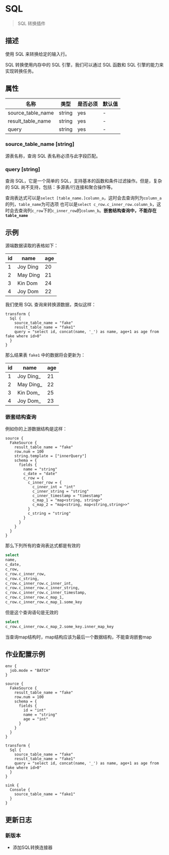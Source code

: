 # SQL

> SQL 转换插件

## 描述

使用 SQL 来转换给定的输入行。

SQL 转换使用内存中的 SQL 引擎，我们可以通过 SQL 函数和 SQL 引擎的能力来实现转换任务。

## 属性

|        名称         |   类型   | 是否必须 | 默认值 |
|-------------------|--------|------|-----|
| source_table_name | string | yes  | -   |
| result_table_name | string | yes  | -   |
| query             | string | yes  | -   |

### source_table_name [string]

源表名称，查询 SQL 表名称必须与此字段匹配。

### query [string]

查询 SQL，它是一个简单的 SQL，支持基本的函数和条件过滤操作。但是，复杂的 SQL 尚不支持，包括：多源表/行连接和聚合操作等。

查询表达式可以是`select [table_name.]column_a`，这时会去查询列为`column_a`的列，`table_name`为可选项
也可以是`select c_row.c_inner_row.column_b`，这时会去查询列`c_row`下的`c_inner_row`的`column_b`。**嵌套结构查询中，不能存在`table_name`**

## 示例

源端数据读取的表格如下：

| id |   name   | age |
|----|----------|-----|
| 1  | Joy Ding | 20  |
| 2  | May Ding | 21  |
| 3  | Kin Dom  | 24  |
| 4  | Joy Dom  | 22  |

我们使用 SQL 查询来转换源数据，类似这样：

```
transform {
  Sql {
    source_table_name = "fake"
    result_table_name = "fake1"
    query = "select id, concat(name, '_') as name, age+1 as age from fake where id>0"
  }
}
```

那么结果表 `fake1` 中的数据将会更新为：

| id |   name    | age |
|----|-----------|-----|
| 1  | Joy Ding_ | 21  |
| 2  | May Ding_ | 22  |
| 3  | Kin Dom_  | 25  |
| 4  | Joy Dom_  | 23  |

### 嵌套结构查询

例如你的上游数据结构是这样：

```hacon
source {
  FakeSource {
    result_table_name = "fake"
    row.num = 100
    string.template = ["innerQuery"]
    schema = {
      fields {
        name = "string"
        c_date = "date"
        c_row = {
          c_inner_row = {
            c_inner_int = "int"
            c_inner_string = "string"
            c_inner_timestamp = "timestamp"
            c_map_1 = "map<string, string>"
            c_map_2 = "map<string, map<string,string>>"
          }
          c_string = "string"
        }
      }
    }
  }
}
```

那么下列所有的查询表达式都是有效的

```sql
select 
name,
c_date,
c_row,
c_row.c_inner_row,
c_row.c_string,
c_row.c_inner_row.c_inner_int,
c_row.c_inner_row.c_inner_string,
c_row.c_inner_row.c_inner_timestamp,
c_row.c_inner_row.c_map_1,
c_row.c_inner_row.c_map_1.some_key
```

但是这个查询语句是无效的

```sql
select 
c_row.c_inner_row.c_map_2.some_key.inner_map_key
```

当查询map结构时，map结构应该为最后一个数据结构，不能查询嵌套map

## 作业配置示例

```
env {
  job.mode = "BATCH"
}

source {
  FakeSource {
    result_table_name = "fake"
    row.num = 100
    schema = {
      fields {
        id = "int"
        name = "string"
        age = "int"
      }
    }
  }
}

transform {
  Sql {
    source_table_name = "fake"
    result_table_name = "fake1"
    query = "select id, concat(name, '_') as name, age+1 as age from fake where id>0"
  }
}

sink {
  Console {
    source_table_name = "fake1"
  }
}
```

## 更新日志

### 新版本

- 添加SQL转换连接器

